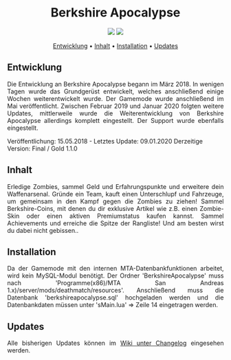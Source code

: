 <h1 align = "center">Berkshire Apocalypse</h1>

<p align = "center">
  <a href = "https://github.com/raydNDev/BerkshireApocalypse/commits/master" title = "Last Commit"><img src = "https://img.shields.io/github/last-commit/raydNDev/BerkshireApocalypse?style=flat"></a>
  <a href = "https://github.com/raydNDev/BerkshireApocalypse/issues" title = "Open Issues"><img src = "https://img.shields.io/github/issues/raydNDev/BerkshireApocalypse?style=flat"></a>
</p>

<p align = "center">
  <a href = "#entwicklung">Entwicklung</a> •
  <a href = "#inhalt">Inhalt</a> •
  <a href = "#installation">Installation</a> •
  <a href = "#updates">Updates</a>
</p>

## Entwicklung
<p align = "justify">Die Entwicklung an Berkshire Apocalypse begann im März 2018. In wenigen Tagen wurde das Grundgerüst entwickelt, welches anschließend einige Wochen weiterentwickelt wurde. Der Gamemode wurde anschließend im Mai veröffentlicht. Zwischen Februar 2019 und Januar 2020 folgten weitere Updates, mittlerweile wurde die Weiterentwicklung von Berkshire Apocalypse allerdings komplett eingestellt. Der Support wurde ebenfalls eingestellt.

Veröffentlichung: 15.05.2018 - Letztes Update: 09.01.2020
Derzeitige Version: Final / Gold 1.1.0
</p>

## Inhalt
<p align = "justify">Erledige Zombies, sammel Geld und Erfahrungspunkte und erweitere dein Waffenarsenal. Gründe ein Team, kauft einen Unterschlupf und Fahrzeuge, um gemeinsam in den Kampf gegen die Zombies zu ziehen! Sammel Berkshire-Coins, mit denen du dir exklusive Artikel wie z.B. einen Zombie-Skin oder einen aktiven Premiumstatus kaufen kannst. Sammel Achievements und erreiche die Spitze der Rangliste! Und am besten wirst du dabei nicht gebissen..</p>

## Installation
<p align = "justify">Da der Gamemode mit den internen MTA-Datenbankfunktionen arbeitet, wird kein MySQL-Modul benötigt. Der Ordner 'BerkshireApocalypse' muss nach 'Programme(x86)/MTA San Andreas 1.x)/server/mods/deathmatch/resources'. Anschließend muss die Datenbank 'berkshireapocalypse.sql' hochgeladen werden und die Datenbankdaten müssen unter 'sMain.lua' => Zeile 14 eingetragen werden.</p>

## Updates
<p align = "justify">Alle bisherigen Updates können im <a href = "https://github.com/raydNDev/BerkshireApocalypse/wiki/Changelog">Wiki unter Changelog</a> eingesehen werden.</p>
